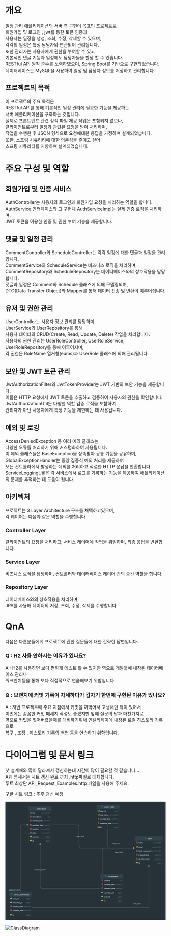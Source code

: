 # 개요
일정 관리 애플리케이션의 서버 측 구현이 목표인 프로젝트로</br>
회원가입 및 로그인 , jwt를 통한 토큰 인증과</br>
사용자는 일정을 생성, 조회, 수정, 삭제할 수 있으며,</br>
각각의 일정은 특정 담당자와 연관되어 관리됩니다.</br>
또한 관리자는 사용자에게 권한을 부여할 수 있고</br>
기본적인 댓글 기능과 일정에도 담당자들을 할당 할 수 있습니다.</br>
RESTful API 원칙 준수를 노력하였으며, Spring Boot를 기반으로 구현되었습니다.</br>
데이터베이스는 MySQL을 사용하여 일정 및 담당자 정보를 저장하고 관리합니다.</br>

## 프로젝트의 목적
이 프로젝트의 주요 목적은</br>
RESTful API를 통해 기본적인 일정 관리에 필요한 기능을 제공하는</br>
서버 애플리케이션을 구축하는 것입니다.</br>
실제로 프론트엔드 관련 정적 파일 제공 작업은 포함되지 않으나,</br>
클라이언트로부터 일정과 관련된 요청을 받아 처리하며,</br>
작업을 수행한 후 JSON 형식으로 요청에대한 응답을 가정하며 설계되었습니다.</br>
또한, 스프링 시큐리티에 대한 의존성을 줄이고 싶어</br>
스프링 시큐리티를 지향하며 설계되었습니다.</br>

# 주요 구성 및 역할
## 회원가입 및 인증 서비스
AuthController는 사용자의 로그인과 회원가입 요청을 처리하는 역할을 합니다.</br>
AuthService 인터페이스와 그 구현체 AuthServiceImpl는 실제 인증 로직을 처리하며,</br>
JWT 토큰을 이용한 인증 및 권한 부여 기능을 제공합니다.</br>


## 댓글 및 일정 관리
CommentController와 ScheduleController는 각각 일정에 대한 댓글과 일정을 관리합니다.</br>
CommentService와 ScheduleService는 비즈니스 로직을 처리하며,</br>
CommentRepository와 ScheduleRepository는 데이터베이스와의 상호작용을 담당합니다.</br>
댓글과 일정은 Comment와 Schedule 클래스에 의해 모델링되며,</br>
DTO(Data Transfer Object)와 Mapper를 통해 데이터 전송 및 변환이 이루어집니다.</br>


## 유저 및 권한 관리
UserController는 사용자 정보 관리를 담당하며,</br>
UserService와 UserRepository를 통해</br>
사용자 데이터의 CRUD(Create, Read, Update, Delete) 작업을 처리합니다.</br>
사용자의 권한 관리는 UserRoleController, UserRoleService, UserRoleRepository를 통해 이루어지며,</br>
각 권한은 RoleName 열거형(eums)과 UserRole 클래스에 의해 관리됩니다.</br>

## 보안 및 JWT 토큰 관리
JwtAuthorizationFilter와 JwtTokenProvider는 JWT 기반의 보안 기능을 제공합니다.</br>
이들은 HTTP 요청에서 JWT 토큰을 추출하고 검증하여 사용자의 권한을 확인합니다.</br>
JwtAuthorizationUtil은 다양한 역할 검증 로직을 포함하여</br>
관리자가 아닌 사용자에게 특정 기능을 제한하는 데 사용됩니다.</br>

## 예외 및 로깅
AccessDeniedException 등 여러 예외 클래스는</br>
다양한 오류를 처리하기 위해 커스텀화하여 사용됩니다.</br>
이 예외 클래스들은 BaseException을 상속받아 공통 기능을 공유하며,</br>
GlobalExceptionHandler는 중앙 집중식 예외 처리를 제공하여</br>
모든 컨트롤러에서 발생하는 예외를 처리하고,적절한 HTTP 응답을 반환합니다.</br>
ServiceLoggingUtil은 각 서비스에서 로그를 기록하는 기능을 제공하여 애플리케이션의 문제를 추적하는 데 도움이 됩니다.</br>

## 아키텍처
프로젝트는 3 Layer Architecture 구조를 채택하고있으며,</br>
각 레이어는 다음과 같은 역할을 수행합니다</br>

### Controller Layer
클라이언트의 요청을 처리하고, 서비스 레이어에 작업을 위임하며, 최종 응답을 반환합니다.</br>
### Service Layer
비즈니스 로직을 담당하며, 컨트롤러와 데이터베이스 레이어 간의 중간 역할을 합니다.</br>
### Repository Layer
데이터베이스와의 상호작용을 처리하며,</br>
JPA를 사용해 데이터의 저장, 조회, 수정, 삭제를 수행합니다.</br>

# QnA
다음은 다른분들에게 프로젝트에 관한 질문들에 대한 간략한 답변입니다.</br>

### Q : H2 사용 안하시는 이유가 있나요?
A : H2를 사용하면 보다 편하게 테스트 할 수 있지만 역으로 개발툴에 내장된 데이터베이스 관리나</br>
    워크벤치등을 통해 보다 직접적으로 연습해보기 위함입니다.</br>

### Q : 브랜치에 커밋 기록이 자세하다가 갑자기 한번에 구현된 이유가 있나요?</br>
A : 저번 프로젝트때 주요 지점에서 커밋을 까먹어서 고생해던 적이 있어서</br>
    이번에는 꼼꼼한 커밋 메세지 작성도 좋겠지만 앞에 질문의 답과 마찬가지로</br>
    역으로 커밋을 잊어버렸을때를 대비하기위해 인텔리제이에 내장된 로컬 히스토리 기록으로</br>
    복구 , 조정 , 히스토리 기록의 백업 등을 연습하기 위함입니다.</br>


# 다이어그럼 및 문서 링크
첫 설계때와 많이 달라져서 갱신하는대 시간이 많이 필요할 것 같습니다...</br>
API 명세서는 시트 갱신 완료 까지 .http파일로 대체합니다.</br>
루트 최상단 API_Request_Examples.http 파일을 사용해 주세요.</br>

구글 시트 링크 : 추후 갱신 예정

![ERD.png](ERD.png)

![ClassDiagram](https://github.com/user-attachments/assets/460c06ef-a569-4136-8eaf-6bb1faddb2c8)
